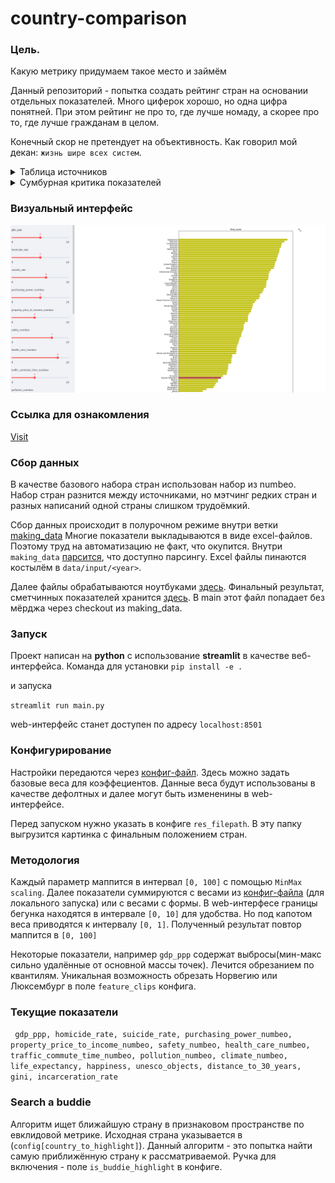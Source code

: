 # country-comparison

### Цель.

Какую метрику придумаем такое место и займём

Данный репозиторий - попытка создать рейтинг стран на основании отдельных
показателей. Много циферок хорошо, но одна цифра понятней. При этом рейтинг не про то, где лучше номаду, а
скорее про то, где лучше гражданам в целом.

Конечный скор не претендует на объективность. Как говорил мой декан: `жизнь шире всех систем`.

<details>

<summary> Таблица источников</summary>

| Показытель         | Год актуальности | Источник                                                                                                                       |
|--------------------|------------------|--------------------------------------------------------------------------------------------------------------------------------|
| gdp ppp            | 2024 start-year  | https://www.imf.org/external/datamapper/PPPPC@WEO/OEMDC/ADVEC/WEOWORLD                                                         |
| homicide rate      | 2018             | https://dataunodc.un.org/content/homicide-rate-option-2                                                                        |
| numbeo             | 2023 mid-year    | https://www.numbeo.com/quality-of-life/rankings_by_country.jsp                                                                 |
| suicide rate       | 2019             | https://apps.who.int/gho/data/node.main.MHSUICIDEASDR?lang=en                                                                  |
| life expectancy    | 2020 end-year    | https://apps.who.int/gho/data/node.main.688                                                                                    |
| happiness index    | 2021             | https://worldhappiness.report/ed/2021/#appendices-and-data                                                                     |
| unesco objects     | 2023             | https://en.wikipedia.org/wiki/World_Heritage_Sites_by_country                                                                  |
| median age         | 2022             | https://population.un.org/wpp/Download/Files/1_Indicators%20(Standard)/EXCEL_FILES/1_Population/WPP2019_POP_F05_MEDIAN_AGE.xlsx |
| gini               | 2022             | https://data.worldbank.org/indicator/SI.POV.GINI/                                                                              |
| incarceration rate | 2023 mid-year    | https://www.prisonstudies.org/highest-to-lowest/prison_population_rate?field_region_taxonomy_tid=All                           |


</details>


<details>  

<summary> Сумбурная критика показателей  </summary> 

Numbeo отличный бейзлайн, но у него есть следующие недостатки

`Numbeo purchasing power index` - не учитывает количество бесплатных или условно бесплатных благ. Например,
оплата садика в РФ и Нидерландах отличается раз в 20. Высшее образование тоже мегатрата в некоторых странах. 
Также показатель не учитывает безработицу, размер пенсии или налог на пользование автомобилем.  

`Numbeo property to income index` - отражает ситуацию в моменте. Но не учитывает долю населения, имеющую 
недвижимость во владении. Или качество жилья, как таковое.

`Идеальный медианный возраст(distance_to_30_years)` - я взял равным 30 исключительно из субъективных соображений.
Более молодые нации имеют иждивенцев внизу половозрастной пирамиды, более старые вверху. Можно было бы взять 35 лет, но всё же у 
более молодых стран больше надежды. 

**Отклонённые показатели**

`Median Wealth per adult от Credit Suisse` - 3K$ для РФ не покрывает даже недвижимость. 
Сложно не поверить в теории заговора, глядя на эти цифры 

`уровеь безработицы` - умеют считать нормально только развитые бюрократии, к. не так чтобы много.

</details>


### Визуальный интерфейс
![img.png](data/aux/interface.png)


### Ссылка для ознакомления

[Visit](https://share.streamlit.io/pvgorshenin/country_comparison/main/main.py)


### Сбор данных

В качестве базового набора стран использован набор из numbeo. Набор стран разнится между источниками, 
но мэтчинг редких стран и разных написаний одной страны слишком трудоёмкий.

Сбор данных происходит в полурочном режиме внутри ветки
[making_data](https://github.com/PVGorshenin/country_comparison/tree/making_data)
Многие показатели выкладываются в виде excel-файлов. Поэтому труд на автоматизацию не факт, что окупится.
Внутри `making_data` [парсится](https://github.com/PVGorshenin/country_comparison/tree/making_data/get_data/parse), что доступно парсингу.
Excel файлы пинаются костылём в `data/input/<year>`.

Далее файлы обрабатываются ноутбуками 
[здесь](https://github.com/PVGorshenin/country_comparison/tree/making_data/notebook).
Финальный результат, сметчинных показателей хранится 
[здесь](https://github.com/PVGorshenin/country_comparison/blob/making_data/data/result/mega_table.csv). 
В main этот файл попадает без мёрджа через checkout из making_data.

### Запуск

Проект написан на **python** с использование  **streamlit** в качестве веб-интерфейса. 
Команда для установки
`pip install -e .`

и запуска

`streamlit run main.py`

web-интерфейс станет доступен по адресу `localhost:8501`

### Конфигурирование

Настройки передаются через [конфиг-файл](config.yaml). Здесь можно задать базовые веса для коэффециентов.
Данные веса будут использованы в качестве дефолтных и далее могут быть измененины в web-интерфейсе. 

Перед запуском нужно указать в конфиге `res_filepath`. В эту папку выгрузится картинка с финальным
положением стран.

### Методология

Каждый параметр маппится в интервал `[0, 100]` с помощью `MinMax scaling`. Далее показатели 
суммируются с весами из [конфиг-файла](config.yaml) (для локального запуска) или с весами с формы.
В web-интерфесе границы бегунка находятся в интервале `[0, 10]` для удобства. 
Но под капотом веса приводятся к интервалу `[0, 1]`.
Полученный результат повтор маппится в `[0, 100]`

Некоторые показатели, например `gdp_ppp` содержат выбросы(мин-макс сильно удалённые от основной массы точек).
Лечится обрезанием по квантилям. Уникальная возможность обрезать Норвегию или Люксембург в поле `feature_clips` 
конфига.

### Текущие показатели

`
gdp_ppp, homicide_rate, suicide_rate, purchasing_power_numbeo, property_price_to_income_numbeo,
safety_numbeo, health_care_numbeo, traffic_commute_time_numbeo, pollution_numbeo, climate_numbeo, 
life_expectancy, happiness, unesco_objects, distance_to_30_years, gini, incarceration_rate`

### Search a buddie

Алгоритм ищет ближайшую страну в признаковом пространстве по евклидовой метрике.
Исходная страна указывается в (`config[country_to_highlight]`). 
Данный алгоритм - это попытка найти самую приближённую страну к рассматриваемой. 
Ручка для включения - поле `is_buddie_highlight` в конфиге.
